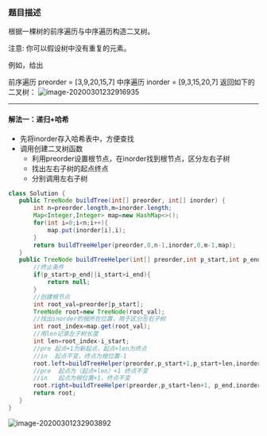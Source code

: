 ### 题目描述
根据一棵树的前序遍历与中序遍历构造二叉树。

注意:
你可以假设树中没有重复的元素。

例如，给出

前序遍历 preorder = [3,9,20,15,7]
中序遍历 inorder = [9,3,15,20,7]
返回如下的二叉树：
 ![image-20200301232916935](C:\Users\root\AppData\Roaming\Typora\typora-user-images\image-20200301232916935.png)

***
 #### 解法一：递归+哈希
 * 先将inorder存入哈希表中，方便查找
 * 调用创建二叉树函数
     * 利用preorder设置根节点，在inorder找到根节点，区分左右子树
     * 找出左右子树的起点终点
     * 分别调用左右子树
 ```java
class Solution {
    public TreeNode buildTree(int[] preorder, int[] inorder) {
        int n=preorder.length,m=inorder.length;
        Map<Integer,Integer> map=new HashMap<>();
        for(int i=0;i<n;i++){
            map.put(inorder[i],i);
        }
        return buildTreeHelper(preorder,0,n-1,inorder,0,m-1,map);
    }
    public TreeNode buildTreeHelper(int[] preorder,int p_start,int p_end,int[] inorder,int i_start,int i_end,Map<Integer,Integer> map){
        //终止条件
        if(p_start>p_end||i_start>i_end){
            return null;
        }
        //创建根节点
        int root_val=preorder[p_start];
        TreeNode root=new TreeNode(root_val);
        //找出inorder的根所在位置，用于区分左右子树
        int root_index=map.get(root_val);
        //用len记录左子树长度
        int len=root_index-i_start;
        //pre 起点+1为新起点，起点+len为终点
        //in  起点不变，终点为根位置-1
        root.left=buildTreeHelper(preorder,p_start+1,p_start+len,inorder,i_start,root_index-1,map);
        //pre  起点为（起点+len）+1 终点不变
        //in   起点为根位置+1，终点不变
        root.right=buildTreeHelper(preorder,p_start+len+1, p_end,inorder,root_index+1,p_end,map);
        return root;
    }
}
 ```
![image-20200301232903892](C:\Users\root\AppData\Roaming\Typora\typora-user-images\image-20200301232903892.png)
